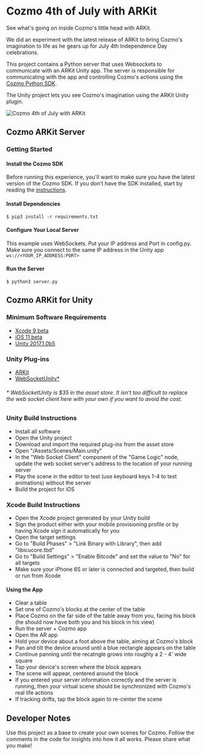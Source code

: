 # Cozmo 4th of July with ARKit
See what's going on inside Cozmo's little head with ARKit.

We did an experiment with the latest release of ARKit to bring Cozmo's imagination to life as he gears up for July 4th Independence Day celebrations.

This project contains a Python server that uses Websockets to communicate with an ARKit Unity app. The server is responsible for communicating with the app and controlling Cozmo's actions using the [Cozmo Python SDK](https://github.com/anki/cozmo-python-sdk).

The Unity project lets you see Cozmo's imagination using the ARKit Unity plugin.

![Cozmo 4th of July with ARKit](4thJulyCozmo.gif)

## Cozmo ARKit Server

### Getting Started
#### Install the Cozmo SDK    
Before running this experience, you'll want to make sure you have the latest version of the Cozmo SDK. If you don't have the SDK installed, start by reading the [instructions](http://cozmosdk.anki.com/docs/initial.html).

#### Install Dependencies     

    $ pip3 install -r requirements.txt

#### Configure Your Local Server
This example uses WebSockets. Put your IP address and Port in config.py. Make sure you connect to the same IP address in the Unity app `ws://<YOUR_IP_ADDRESS:PORT>`

#### Run the Server

    $ python3 server.py


## Cozmo ARKit for Unity

### Minimum Software Requirements

 - [Xcode 9 beta](https://developer.apple.com/download/)
 - [iOS 11 beta](https://developer.apple.com/download/)
 - [Unity 2017.1.0b5](https://unity3d.com/unity/beta/)

### Unity Plug-ins

 - [ARKit](https://www.assetstore.unity3d.com/en/#!/content/92515)
 - [WebSocketUnity*](https://www.assetstore.unity3d.com/en/#!/content/27658)

###### \* WebSocketUnity is $35 in the asset store. It isn't too difficult to replace the web socket client here with your own if you want to avoid the cost.

### Unity Build Instructions

 - Install all software
 - Open the Unity project
 - Download and import the required plug-ins from the asset store
 - Open "/Assets/Scenes/Main.unity"
 - In the "Web Socket Client" component of the "Game Logic" node, update the web socket server's address to the location of your running server
 - Play the scene in the editor to test (use keyboard keys 1-4 to test animations) without the server
 - Build the project for iOS

### Xcode Build Instructions

 - Open the Xcode project generated by your Unity build
 - Sign the product either with your mobile provisioning profile or by having Xcode sign it automatically for you
 - Open the target settings
 - Go to "Build Phases" > "Link Binary with Library", then add "libicucore.tbd"
 - Go to "Build Settings" > "Enable Bitcode" and set the value to "No" for all targets
 - Make sure your iPhone 6S or later is connected and targeted, then build or run from Xcode

#### Using the App

 - Clear a table
 - Set one of Cozmo's blocks at the center of the table
 - Place Cozmo on the far side of the table away from you, facing his block (he should now have both you and his block in his view)
 - Run the server + Cozmo app
 - Open the AR app
 - Hold your device about a foot above the table, aiming at Cozmo's block
 - Pan and tilt the device around until a blue rectangle appears on the table
 - Continue panning until the recatngle grows into roughly a 2 - 4' wide square
 - Tap your device's screen where the block appears
 - The scene will appear, centered around the block
 - If you entered your server information correctly and the server is running, then your virtual scene should be synchronized with Cozmo's real life actions
 - If tracking drifts, tap the block again to re-center the scene

## Developer Notes

Use this project as a base to create your own scenes for Cozmo. Follow the comments in the code for insights into how it all works. Please share what you make!
